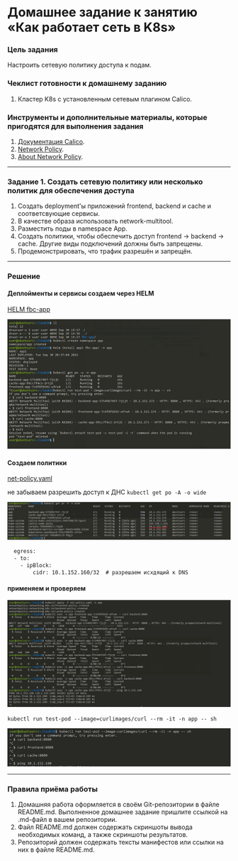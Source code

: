 # Домашнее задание к занятию «Как работает сеть в K8s»

### Цель задания

Настроить сетевую политику доступа к подам.

### Чеклист готовности к домашнему заданию

1. Кластер K8s с установленным сетевым плагином Calico.

### Инструменты и дополнительные материалы, которые пригодятся для выполнения задания

1. [Документация Calico](https://www.tigera.io/project-calico/).
2. [Network Policy](https://kubernetes.io/docs/concepts/services-networking/network-policies/).
3. [About Network Policy](https://docs.projectcalico.org/about/about-network-policy).

-----

### Задание 1. Создать сетевую политику или несколько политик для обеспечения доступа

1. Создать deployment'ы приложений frontend, backend и cache и соответсвующие сервисы.
2. В качестве образа использовать network-multitool.
3. Разместить поды в namespace App.
4. Создать политики, чтобы обеспечить доступ frontend -> backend -> cache. Другие виды подключений должны быть запрещены.
5. Продемонстрировать, что трафик разрешён и запрещён.

----
### Решение

#### Деплойменты и сервисы создаем через HELM

[HELM fbc-app](fbc-app/)

![image](images/t1_1startapp.JPG)

#### Создаем политики

[net-policy.yaml](net-policy.yaml)

не забываем разрешить доступ к ДНС
`kubectl get po -A -o wide`

![image](images/t1_2dns.JPG)

```
  egress:
  - to:
    - ipBlock:
        cidr: 10.1.152.160/32  # разрешаем исхдящий к DNS
```

#### применяем и проверяем

![image](images/t1_3netrules.JPG)


`kubectl run test-pod --image=curlimages/curl --rm -it -n app -- sh`

![image](images/t1_4testnode.JPG)

----

### Правила приёма работы

1. Домашняя работа оформляется в своём Git-репозитории в файле README.md. Выполненное домашнее задание пришлите ссылкой на .md-файл в вашем репозитории.
2. Файл README.md должен содержать скриншоты вывода необходимых команд, а также скриншоты результатов.
3. Репозиторий должен содержать тексты манифестов или ссылки на них в файле README.md.
